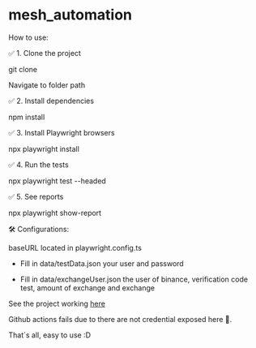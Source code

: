 # mesh_automation

How to use:

✅ 1. Clone the project

git clone

Navigate to folder path  

✅ 2. Install dependencies

npm install

✅ 3. Install Playwright browsers

npx playwright install

✅ 4. Run the tests

npx playwright test --headed

✅ 5. See reports

npx playwright show-report

🛠️ Configurations:

baseURL located in playwright.config.ts

- Fill in data/testData.json your user and password
  
- Fill in data/exchangeUser.json the user of binance, verification code test, amount of exchange and exchange
 
See the project working [here](https://www.loom.com/share/e881f29148cd45d786ff7c9f6040780f?sid=778e8388-099a-4284-8224-a897b2c6534c)

Github actions fails due to there are not credential exposed here 🤫.

That´s all, easy to use :D
